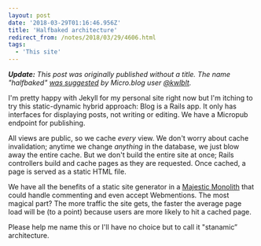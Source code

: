 ```yaml
---
layout: post
date: '2018-03-29T01:16:46.956Z'
title: 'Halfbaked architecture'
redirect_from: /notes/2018/03/29/4606.html
tags:
  - 'This site'
---
```

*<strong>Update:</strong> This post was originally published without a title. The name "halfbaked" [was suggested](https://micro.blog/kwlblt/436679) by Micro.blog user [@kwlblt](https://micro.blog/kwlblt).*

I&#39;m pretty happy with Jekyll for my personal site right now but I&#39;m itching to try this static-dynamic hybrid approach: Blog is a Rails app. It only has interfaces for displaying posts, not writing or editing. We have a Micropub endpoint for publishing.

All views are public, so we cache *every* view. We don&#39;t worry about cache invalidation; anytime we change *anything* in the database, we just blow away the entire cache. But we don&#39;t build the entire site at once; Rails controllers build and cache pages as they are requested. Once cached, a page is served as a static HTML file.

We have all the benefits of a static site generator in a [Majestic Monolith](https://m.signalvnoise.com/the-majestic-monolith-29166d022228) that could handle commenting and even accept Webmentions. The most magical part? The more traffic the site gets, the faster the average page load will be (to a point) because users are more likely to hit a cached page.

Please help me name this or I&#39;ll have no choice but to call it &quot;stanamic” architecture.
